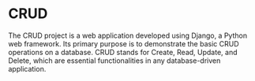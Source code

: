 # CRUD
The CRUD project is a web application developed using Django, a Python web framework. Its primary purpose is to demonstrate the basic CRUD operations on a database. CRUD stands for Create, Read, Update, and Delete, which are essential functionalities in any database-driven application.
